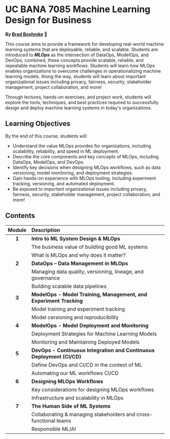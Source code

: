 UC BANA 7085 Machine Learning Design for Business
================

**By [Brad Boehmke](https://github.com/bradleyboehmke) 🚀**

This course aims to provide a framework for developing real-world machine learning systems that are deployable, reliable, and scalable.  Students are introduced to ***MLOps*** as the intersection of DataOps, ModelOps, and DevOps; combined, these concepts provide scalable, reliable, and repeatable machine learning workflows. Students will learn how MLOps enables organizations to overcome challenges in operationalizing machine learning models. Along the way, students will learn about important organizational issues including privacy, fairness, security, stakeholder management, project collaboration, and more!

Through lectures, hands-on exercises, and project work, students will explore the tools, techniques, and best practices required to successfully design and deploy machine learning systems in today's organizations.

## Learning Objectives

By the end of this course, students will:

- Understand the value MLOps provides for organizations, including scalability, reliability, and speed in ML deployment.
- Describe the core components and key concepts of MLOps, including DataOps, ModelOps, and DevOps.
- Identify key decisions when designing MLOps workflows, such as data versioning, model monitoring, and deployment strategies.
- Gain hands-on experience with MLOps tooling, including experiment tracking, versioning, and automated deployment.
- Be exposed to important organizational issues including privacy, fairness, security, stakeholder management, project collaboration, and more!

## Contents

| Module        | Description                                                           |
|:-------------:|:----------------------------------------------------------------------|
| **1**         | **Intro to ML System Design & MLOps**                                 |
|               | The business value of building good ML systems                        |
|               | What is MLOps and why does it matter?                                 |
| **2**         | **DataOps – Data Management in MLOps**                                |
|               | Managing data quality, versioning, lineage, and governance            |
|               | Building scalable data pipelines                                      |
| **3**         | **ModelOps - Model Training, Management, and Experiment Tracking**    |
|               | Model training and experiment tracking                                |
|               | Model cersioning and reproducibility                                  |
| **4**         | **ModelOps - Model Deployment and Monitoring**                        |
|               | Deployment Strategies for Machine Learning Models                     |
|               | Monitoring and Maintaining Deployed Models                            |
| **5**         | **DevOps - Continuous Integration and Continuous Deployment (CI/CD)** |
|               | Define DevOps and CI/CD in the context of ML                          |
|               | Automating our ML workflows CI/CD                                     |
| **6**         | **Designing MLOps Workflows**                                         |
|               | Key considerations for designing MLOps workflows                      |
|               | Infrastructure and scalability in MLOps                               |
| **7**         | **The Human Side of ML Systems**                                      |
|               | Collaborating & managing stakeholders and cross-functional teams      |
|               | Responsible ML/AI                                                     |


